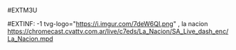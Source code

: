 #EXTM3U

#EXTINF: -1 tvg-logo="https://i.imgur.com/7deW6QI.png" , la nacion
https://chromecast.cvattv.com.ar/live/c7eds/La_Nacion/SA_Live_dash_enc/La_Nacion.mpd
